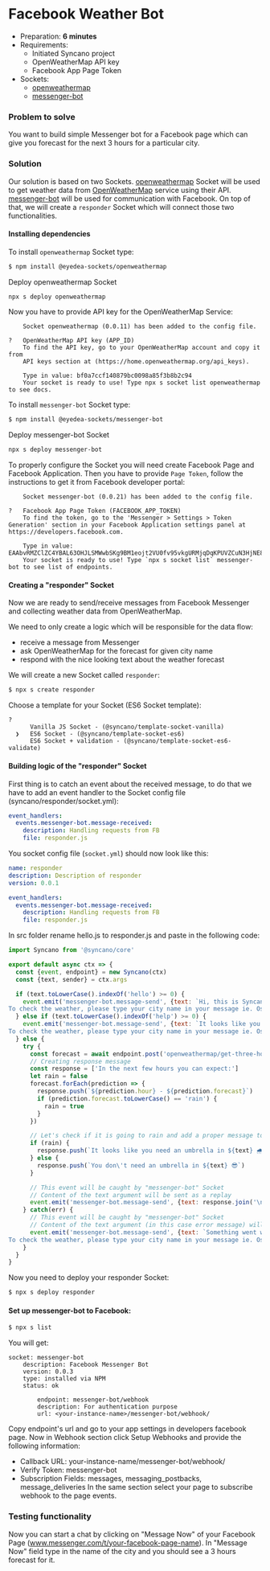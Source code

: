 # Facebook Weather Bot

- Preparation: **6 minutes**
- Requirements:
  - Initiated Syncano project
  - OpenWeatherMap API key
  - Facebook App Page Token
- Sockets:
  - [openweathermap](https://www.npmjs.com/package/@eyedea-sockets/openweathermap)
  - [messenger-bot](https://www.npmjs.com/package/@eyedea-sockets/messenger-bot)

### Problem to solve

You want to build simple Messenger bot for a Facebook page which can give you forecast for the next 3 hours for a particular city.

### Solution

Our solution is based on two Sockets. [openweathermap](https://www.npmjs.com/package/@eyedea-sockets/openweathermap) Socket will be used to get weather data from [OpenWeatherMap](https://openweathermap.org/) service using their API. [messenger-bot](https://www.npmjs.com/package/@eyedea-sockets/messenger-bot) will be used for communication with Facebook. On top of that, we will create a `responder` Socket which will connect those two functionalities.


#### Installing dependencies

To install `openweathermap` Socket type:
```sh
$ npm install @eyedea-sockets/openweathermap
```
Deploy openweathermap Socket

```sh
npx s deploy openweathermap
```

Now you have to provide API key for the OpenWeatherMap Service:
```
    Socket openweathermap (0.0.11) has been added to the config file.

?   OpenWeatherMap API key (APP_ID)
    To find the API key, go to your OpenWeatherMap account and copy it from
    API keys section at (https://home.openweathermap.org/api_keys).

    Type in value: bf0a7ccf140879bc0098a85f3b8b2c94
    Your socket is ready to use! Type npx s socket list openweathermap to see docs.
```



To install `messenger-bot` Socket type:
```sh
$ npm install @eyedea-sockets/messenger-bot
```

Deploy messenger-bot Socket

```sh
npx s deploy messenger-bot
```

To properly configure the Socket you will need create Facebook Page and Facebook Application.
Then you have to provide `Page Token`, follow the instructions to get it from Facebook developer portal:
```
    Socket messenger-bot (0.0.21) has been added to the config file.

?   Facebook App Page Token (FACEBOOK_APP_TOKEN)
    To find the token, go to the 'Messenger > Settings > Token Generation' section in your Facebook Application settings panel at https://developers.facebook.com.

    Type in value: EAAbvRMZClZC4YBAL63OHJLSMWwbSKg9BM1eojt2VU0fv95vkgURMjqDqKPUVZCuN3HjNE8fjt2TJfK8Jt68fwVAAltb8JnQjgpcbMHF9eqh2OiH4ZC0ftsJz3h5ZA7wKOWacDOQGte9b9Lhl3KKuvdrJJhIgjZAAeXKgUXmSkEdgZDZD
    Your socket is ready to use! Type `npx s socket list` messenger-bot to see list of endpoints.
```

#### Creating a "responder" Socket

Now we are ready to send/receive messages from Facebook Messenger and collecting weather data from OpenWeatherMap.

We need to only create a logic which will be responsible for the data flow:
  - receive a message from Messenger
  - ask OpenWeatherMap for the forecast for given city name
  - respond with the nice looking text about the weather forecast

We will create a new Socket called `responder`:

```sh
$ npx s create responder
```

Choose a template for your Socket (ES6 Socket template):
```
?
      Vanilla JS Socket - (@syncano/template-socket-vanilla)
  ❯   ES6 Socket - (@syncano/template-socket-es6)
      ES6 Socket + validation - (@syncano/template-socket-es6-validate)

```

#### Building logic of the "responder" Socket

First thing is to catch an event about the received message, to do that we have to add an event handler to the Socket config file (syncano/responder/socket.yml):

```yaml
event_handlers:
  events.messenger-bot.message-received:
    description: Handling requests from FB
    file: responder.js
```

You socket config file (`socket.yml`) should now look like this:

```yaml
name: responder
description: Description of responder
version: 0.0.1

event_handlers:
  events.messenger-bot.message-received:
    description: Handling requests from FB
    file: responder.js
```
In src folder rename hello.js to responder.js and paste in the following code:

```javascript
import Syncano from '@syncano/core'

export default async ctx => {
  const {event, endpoint} = new Syncano(ctx)
  const {text, sender} = ctx.args

  if (text.toLowerCase().indexOf('hello') >= 0) {
    event.emit('messenger-bot.message-send', {text: `Hi, this is Syncano Weather bot 😎 
To check the weather, please type your city name in your message ie. Oslo  `, sender} )
  } else if (text.toLowerCase().indexOf('help') >= 0) {
    event.emit('messenger-bot.message-send', {text: `It looks like you need some help 🤔 
To check the weather, please type your city name in your message ie. Oslo  `, sender} )
  } else {
    try {
      const forecast = await endpoint.post('openweathermap/get-three-hours', {city: text})
      // Creating response message
      const response = ['In the next few hours you can expect:']
      let rain = false
      forecast.forEach(prediction => {
        response.push(`${prediction.hour} - ${prediction.forecast}`)
        if (prediction.forecast.toLowerCase() == 'rain') {
          rain = true
        }
      })

      // Let's check if it is going to rain and add a proper message to the response
      if (rain) {
        response.push(`It looks like you need an umbrella in ${text} 🌧`)
      } else {
        response.push(`You don\'t need an umbrella in ${text} 😎`)
      }

      // This event will be caught by "messenger-bot" Socket
      // Content of the text argument will be sent as a replay
      event.emit('messenger-bot.message-send', {text: response.join('\n'), sender} )
    } catch(err) {
      // This event will be caught by "messenger-bot" Socket
      // Content of the text argument (in this case error message) will be sent as a replay
      event.emit('messenger-bot.message-send', {text: `Something went wrong: ${err.data.message}.
To check the weather, please type your city name in your message ie. Oslo`, sender} )
    }
  }
}
```

Now you need to deploy your responder Socket:

```sh
$ npx s deploy responder
```

#### Set up messenger-bot to Facebook:
```sh
$ npx s list
```

You will get:
```
socket: messenger-bot
    description: Facebook Messenger Bot
    version: 0.0.3
    type: installed via NPM
    status: ok

        endpoint: messenger-bot/webhook
        description: For authentication purpose
        url: <your-instance-name>/messenger-bot/webhook/
```
Copy endpoint's url and go to your app settings in developers facebook page.
Now in Webhook section click Setup Webhooks and provide the following information:
- Callback URL: your-instance-name/messenger-bot/webhook/
- Verify Token: messenger-bot
- Subscription Fields: messages, messaging_postbacks, message_deliveries
In the same section select your page to subscribe webhook to the page events.

### Testing functionality

Now you can start a chat by clicking on "Message Now" of your Facebook Page (www.messenger.com/t/your-facebook-page-name).
In "Message Now" field type in the name of the city and you should see a 3 hours forecast for it.
